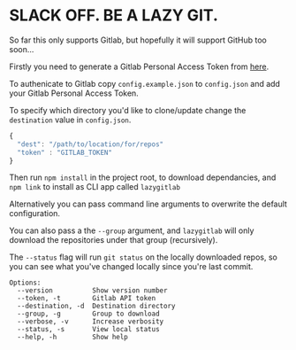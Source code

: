 # SLACK OFF. BE A LAZY GIT.

So far this only supports Gitlab, but hopefully it will support GitHub too
soon...

Firstly you need to generate a Gitlab Personal Access Token from
[here](https://gitlab.com/profile/personal_access_tokens).

To authenicate to Gitlab copy `config.example.json` to `config.json` and add your
Gitlab Personal Access Token.

To specify which directory you'd like to clone/update change the `destination`
value in `config.json`.

```javascript
{
  "dest": "/path/to/location/for/repos"
  "token" : "GITLAB_TOKEN"
}
```

Then run `npm install` in the project root, to download dependancies, and `npm
link` to install as CLI app called `lazygitlab`

Alternatively you can pass command line arguments to overwrite the default
configuration.

You can also pass a the `--group` argument, and `lazygitlab` will only download
the repositories under that group (recursively).

The `--status` flag will run `git status` on the locally downloaded repos, so
you can see what you've changed locally since you're last commit.

``` shell
Options:
  --version          Show version number
  --token, -t        Gitlab API token
  --destination, -d  Destination directory
  --group, -g        Group to download
  --verbose, -v      Increase verbosity
  --status, -s       View local status
  --help, -h         Show help
```
